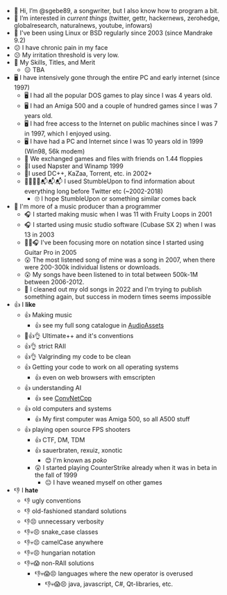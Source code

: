 - 👋 Hi, I’m @sgebe89, a songwriter, but I also know how to program a bit.
- 👀 I’m interested in *current things* (twitter, gettr, hackernews, zerohedge, globalresearch, naturalnews, youtube, infowars)
- 💪 I've been using Linux or BSD regularly since 2003 (since Mandrake 9.2) 
- 😕 I have chronic pain in my face 
- 😕 My irritation threshold is very low.
- 🎺 My Skills, Titles, and Merit
  - 😑 TBA
- 🖥 I have intensively gone through the entire PC and early internet (since 1997) 
  - 🖥 I had all the popular DOS games to play since I was 4 years old.
  - 🖥 I had an Amiga 500 and a couple of hundred games since I was 7 years old.
  - 🖥 I had free access to the Internet on public machines since I was 7 in 1997, which I enjoyed using.
  - 🖥 I have had a PC and Internet since I was 10 years old in 1999 (Win98, 56k modem)
  - 💾 We exchanged games and files with friends on 1.44 floppies 
  - 📡I used Napster and Winamp 1999 
  - 📡I used DC++, KaZaa, Torrent, etc. in 2002+
  - 📡📡📡🔮📬📬📬 I used StumbleUpon to find information about everything long before Twitter etc (~2002-2018)
    - 🙄 I hope StumbleUpon or something similar comes back
- 🎼 I'm more of a music producer than a programmer 
  - 🎧 I started making music when I was 11 with Fruity Loops in 2001 
  - 🎧 I started using music studio software (Cubase SX 2) when I was 13 in 2003
  - 🎼🎸🎧 I've been focusing more on notation since I started using Guitar Pro in 2005 
  - 😮 The most listened song of mine was a song in 2007, when there were 200-300k individual listens or downloads.
  - 😮 My songs have been listened to in total between 500k-1M between 2006-2012.
  - 🤔 I cleaned out my old songs in 2022 and I'm trying to publish something again, but success in modern times seems impossible
- 👍 I **like** 
  - 👍 Making music 
    - 👍 see my full song catalogue in [AudioAssets](https://github.com/sgebe89/AudioAssets)
  - 👀👍👌 Ultimate++ and it's conventions
  - 👍👌 strict RAII
  - 👍👌 Valgrinding my code to be clean
  - 👍 Getting your code to work on all operating systems
    - 👍 even on web browsers with emscripten
  - 👍 understanding AI
    - 👍 see [ConvNetCpp](https://github.com/OuluLinux/ConvNetCpp)
  - 👍 old computers and systems
    - 👍 My first computer was Amiga 500, so all A500 stuff
  - 👍 playing open source FPS shooters
    - 👍 CTF, DM, TDM
    - 👍 sauerbraten, rexuiz, xonotic
      - 😊 I'm known as *poko*
    - 😮 I started playing CounterStrike already when it was in beta in the fall of 1999
      - 😐 I have weaned myself on other games
- 👎 I **hate** 
  - 👎 ugly conventions
  - 👎 old-fashioned standard solutions
  - 👎😣 unnecessary verbosity
  - 👎💀😣 snake_case classes 
  - 👎💀😣 camelCase anywhere
  - 👎💀😣 hungarian notation
  - 👎💀😱  non-RAII solutions
    - 👎💀😱😣 languages where the new operator is overused
      - 👎💀😱😣 java, javascript, C#, Qt-libraries, etc.
